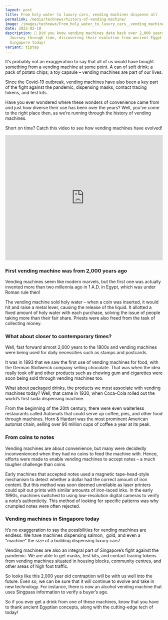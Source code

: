 ```yaml
---
layout: post
title: From holy water to luxury cars, vending machines dispense all
permalink: /media/technews/history-of-vending-machine/
image: /images/technews/From_holy_water_to_luxury_cars__vending_machines_dispense_all.jpg
date: 2022-02-18
description: 🤯 Did you know vending machines date back over 2,000 years?
  Journey through time, discovering their evolution from ancient Egypt to
  Singapore today!
variant: tiptap
---
```

<p>It’s probably not an exaggeration to say that all of us would have bought
something from a vending machine at some point. A can of soft drink; a
pack of potato chips; a toy capsule – vending machines are part of our
lives.</p>
<p>Since the Covid-19 outbreak, vending machines have also been a key part
of the fight against the pandemic, dispensing masks, contact tracing tokens,
and test kits.</p>
<p>Have you ever wondered where these wonders of convenience came from and
just how diverse their use has been over the years? Well, you’ve come to
the right place then, as we’re running through the history of vending machines.</p>
<p>Short on time? Catch this video to see how vending machines have evolved!</p>
<div class="iframe-wrapper">
<iframe style="max-width: 100%;" height="400" width="100%" allowfullscreen="true" frameborder="0" src="https://www.youtube.com/embed/TZlPEh1UG2g?si=HhhNxRoNYVOcryNP"></iframe>
</div>
<h3>First vending machine was from 2,000 years ago</h3>
<p>Vending machines seem like modern marvels, but the first one was actually
invented more than two millennia ago in 1 A.D. in Egypt, which was under
Roman rule then!</p>
<p>The vending machine sold holy water – when a coin was inserted, it would
hit and raise a metal lever, causing the release of the liquid. It allotted
a fixed amount of holy water with each purchase, solving the issue of people
taking more than their fair share. Priests were also freed from the task
of collecting money.</p>
<h3>What about closer to contemporary times?</h3>
<p>Well, fast forward almost 2,000 years to the 1800s and vending machines
were being used for daily necessities such as stamps and postcards.</p>
<p>It was in 1893 that we saw the first use of vending machines for food,
with the German Stollwerck company selling chocolate. That was when the
idea really took off and other products such as chewing gum and cigarettes
were soon being sold through vending machines too.</p>
<p>What about packaged drinks, the products we most associate with vending
machines today? Well, that came in 1930, when Coca-Cola rolled out the
world’s first soda dispensing machine.</p>
<p>From the beginning of the 20th century, there were even waiterless restaurants
called Automats that could serve up coffee, pies, and other food through
machines. Horn &amp; Hardart was the most prominent American automat chain,
selling over 90 million cups of coffee a year at its peak.</p>
<h3>From coins to notes</h3>
<p>Vending machines are about convenience, but many were decidedly inconvenienced
when they had no coins to feed the machine with. Hence, efforts were made
to enable vending machines to accept notes – a much tougher challenge than
coins.</p>
<p>Early machines that accepted notes used a magnetic tape-head-style mechanism
to detect whether a dollar had the correct amount of iron content. But
this method was soon deemed unreliable as laser printers could spit out
prints with similar amounts of iron-laced inks. In the early 1990s, machines
switched to using low-resolution digital cameras to verify a note’s authenticity.
This method of looking for specific patterns was why crumpled notes were
often rejected.</p>
<h3>Vending machines in Singapore today</h3>
<p>It’s no exaggeration to say the possibilities for vending machines are
endless. We have machines dispensing&nbsp;salmon,&nbsp; gold, and even
a “machine” the size of a building dispensing&nbsp;luxury cars!</p>
<p>Vending machines are also an integral part of Singapore’s fight against
the pandemic. We are able to get masks, test kits, and contact tracing
tokens from vending machines situated in housing blocks, community centres,
and other areas of high foot traffic.</p>
<p>So looks like this 2,000 year old contraption will be with us well into
the future. Even so, we can be sure that it will continue to evolve and
take in new technology. For instance, there is now an alcohol vending machine
that uses Singpass information to verify a buyer’s age.</p>
<p>So if you ever get a drink from one of these machines, know that you have
to thank ancient Egyptian concepts, along with the cutting-edge tech of
today!</p>